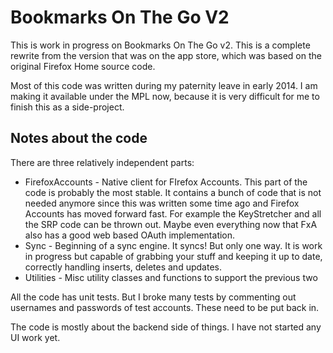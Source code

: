 Bookmarks On The Go V2
======================

This is work in progress on Bookmarks On The Go v2. This is a complete rewrite from the version that was on the app store, which was based on the original Firefox Home source code.

Most of this code was written during my paternity leave in early 2014. I am making it available under the MPL now, because it is very difficult for me to finish this as a side-project.

Notes about the code
--------------------

There are three relatively independent parts:

 * FirefoxAccounts - Native client for FIrefox Accounts. This part of the code is probably the most stable. It contains a bunch of code that is not needed anymore since this was written some time ago and Firefox Accounts has moved forward fast. For example the KeyStretcher and all the SRP code can be thrown out. Maybe even everything now that FxA also has a good web based OAuth implementation.
 * Sync - Beginning of a sync engine. It syncs! But only one way. It is work in progress but capable of grabbing your stuff and keeping it up to date, correctly handling inserts, deletes and updates.
 * Utilities - Misc utility classes and functions to support the previous two

All the code has unit tests. But I broke many tests by commenting out usernames and passwords of test accounts. These need to be put back in.

The code is mostly about the backend side of things. I have not started any UI work yet.

